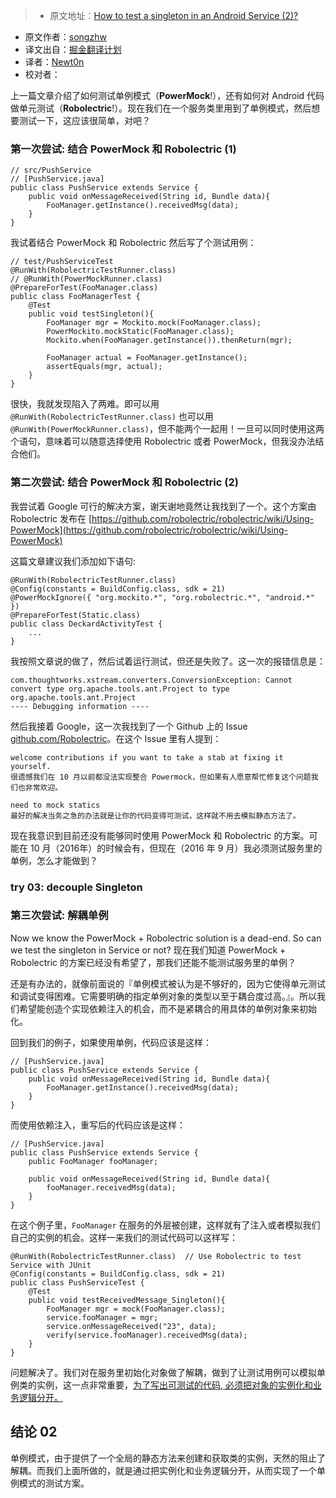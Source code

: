 > * 原文地址：[How to test a singleton in an Android Service (2)?](http://www.songzhw.com/2016/10/03/how-to-test-a-singleton-in-an-android-service-2/)
* 原文作者：[songzhw](http://github.com/songzhw)
* 译文出自：[掘金翻译计划](https://github.com/xitu/gold-miner)
* 译者：[Newt0n](https://github.com/newt0n)
* 校对者：





上一篇文章介绍了如何测试单例模式（**PowerMock**!），还有如何对 Android 代码做单元测试（**Robolectric**!）。现在我们在一个服务类里用到了单例模式，然后想要测试一下，这应该很简单，对吧？

### 第一次尝试: 结合 PowerMock 和 Robolectric (1)

    // src/PushService
    // [PushService.java]
    public class PushService extends Service {
        public void onMessageReceived(String id, Bundle data){
            FooManager.getInstance().receivedMsg(data);
        }
    }

我试着结合 PowerMock 和 Robolectric 然后写了个测试用例：

    // test/PushServiceTest
    @RunWith(RobolectricTestRunner.class)
    // @RunWith(PowerMockRunner.class)
    @PrepareForTest(FooManager.class)
    public class FooManagerTest {
        @Test
        public void testSingleton(){
            FooManager mgr = Mockito.mock(FooManager.class);
            PowerMockito.mockStatic(FooManager.class);
            Mockito.when(FooManager.getInstance()).thenReturn(mgr);

            FooManager actual = FooManager.getInstance();
            assertEquals(mgr, actual);
        }
    }

很快，我就发现陷入了两难。即可以用 `@RunWith(RobolectricTestRunner.class)` 也可以用 `@RunWith(PowerMockRunner.class)`，但不能两个一起用！一旦可以同时使用这两个语句，意味着可以随意选择使用 Robolectric 或者 PowerMock，但我没办法结合他们。

### 第二次尝试: 结合 PowerMock 和 Robolectric (2)

我尝试着 Google 可行的解决方案，谢天谢地竟然让我找到了一个。这个方案由 Robolectric 发布在 [https://github.com/robolectric/robolectric/wiki/Using-PowerMock](https://github.com/robolectric/robolectric/wiki/Using-PowerMock)

这篇文章建议我们添加如下语句:

    @RunWith(RobolectricTestRunner.class)
    @Config(constants = BuildConfig.class, sdk = 21)
    @PowerMockIgnore({ "org.mockito.*", "org.robolectric.*", "android.*" })
    @PrepareForTest(Static.class)
    public class DeckardActivityTest {
        ...
    }

我按照文章说的做了，然后试着运行测试，但还是失败了。这一次的报错信息是：

    com.thoughtworks.xstream.converters.ConversionException: Cannot convert type org.apache.tools.ant.Project to type org.apache.tools.ant.Project
    ---- Debugging information ----

然后我接着 Google，这一次我找到了一个 Github 上的 Issue [github.com/Robolectric](https://github.com/robolectric/robolectric/pull/2390)。在这个 Issue 里有人提到：

    welcome contributions if you want to take a stab at fixing it yourself.
    很遗憾我们在 10 月以前都没法实现整合 Powermock，但如果有人愿意帮忙修复这个问题我们也非常欢迎。

    need to mock statics
    最好的解决当务之急的办法就是让你的代码变得可测试，这样就不用去模拟静态方法了。

现在我意识到目前还没有能够同时使用 PowerMock 和 Robolectric 的方案。可能在 10 月（2016年）的时候会有，但现在（2016 年 9 月）我必须测试服务里的单例，怎么才能做到？

### try 03: decouple Singleton
### 第三次尝试: 解耦单例

Now we know the PowerMock + Robolectric solution is a dead-end. So can we test the singleton in Service or not?
现在我们知道 PowerMock + Robolectric 的方案已经没有希望了，那我们还能不能测试服务里的单例？

还是有办法的，就像前面说的『单例模式被认为是不够好的，因为它使得单元测试和调试变得困难。它需要明确的指定单例对象的类型以至于耦合度过高。』。所以我们希望能创造个实现依赖注入的机会，而不是紧耦合的用具体的单例对象来初始化。

回到我们的例子，如果使用单例，代码应该是这样：

    // [PushService.java]
    public class PushService extends Service {
        public void onMessageReceived(String id, Bundle data){
            FooManager.getInstance().receivedMsg(data);
        }
    }

而使用依赖注入，重写后的代码应该是这样：

    // [PushService.java]
    public class PushService extends Service {
        public FooManager fooManager;    

        public void onMessageReceived(String id, Bundle data){
            fooManager.receivedMsg(data);
        }
    }

在这个例子里，`FooManager` 在服务的外层被创建，这样就有了注入或者模拟我们自己的实例的机会。这样一来我们的测试代码可以这样写：

    @RunWith(RobolectricTestRunner.class)  // Use Robolectric to test Service with JUnit
    @Config(constants = BuildConfig.class, sdk = 21) 
    public class PushServiceTest {
        @Test
        public void testReceivedMessage_Singleton(){
            FooManager mgr = mock(FooManager.class);
            service.fooManager = mgr;
            service.onMessageReceived("23", data);
            verify(service.fooManager).receivedMsg(data);
        }
    }

问题解决了。我们对在服务里初始化对象做了解耦，做到了让测试用例可以模拟单例类的实例，这一点非常重要，[为了写出可测试的代码, 必须把对象的实例化和业务逻辑分开。](http://codeahoy.com/2016/05/27/avoid-singletons-to-write-testable-code/)

## 结论 02

单例模式，由于提供了一个全局的静态方法来创建和获取类的实例，天然的阻止了解耦。而我们上面所做的，就是通过把实例化和业务逻辑分开，从而实现了一个单例模式的测试方案。



